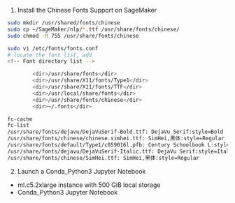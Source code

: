 1. Install the Chinese Fonts Support on SageMaker

```bash
sudo mkdir /usr/shared/fonts/chinese
sudo cp ~/SageMaker/nlp/*.ttf /usr/share/fonts/chinese/
sudo chmod -R 755 /usr/share/fonts/chinese

sudo vi /etc/fonts/fonts.conf
# locate the font list, add
<!-- Font directory list -->

        <dir>/usr/share/fonts</dir>
        <dir>/usr/share/X11/fonts/Type1</dir>
        <dir>/usr/share/X11/fonts/TTF</dir>
        <dir>/usr/local/share/fonts</dir>
        <dir>/usr/share/fonts/chinese</dir>
        <dir>~/.fonts</dir>

fc-cache
fc-list
/usr/share/fonts/dejavu/DejaVuSerif-Bold.ttf: DejaVu Serif:style=Bold
/usr/share/fonts/chinese/chinese.simhei.ttf: SimHei,黑体:style=Regular
/usr/share/fonts/default/Type1/c059016l.pfb: Century Schoolbook L:style=Bold
/usr/share/fonts/dejavu/DejaVuSerif-Italic.ttf: DejaVu Serif:style=Italic
/usr/share/fonts/chinese/SimHei.ttf: SimHei,黑体:style=Regular
```

2. Launch a Conda_Python3 Jupyter Notebook 
- ml.c5.2xlarge instance with 500 GiB local storage
- Conda_Python3 Jupyter Notebook 



